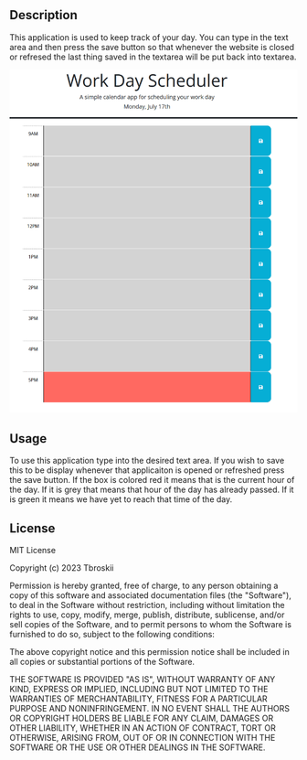 # <Javascript Quiz>

## Description
This application is used to keep track of your day. You can type in the text area and then press the save button so that whenever the website is closed or refresed the last thing saved in the textarea will be put back into textarea.


![landingpage](landingpage.PNG)

## Usage
To use this application type into the desired text area. If you wish to save this to be display whenever that applicaiton is opened or refreshed press the save button. If the box is colored red it means that is the current hour of the day. If it is grey that means that hour of the day has already passed. If it is green it means we have yet to reach that time of the day.


## License
MIT License

Copyright (c) 2023 Tbroskii

Permission is hereby granted, free of charge, to any person obtaining a copy
of this software and associated documentation files (the "Software"), to deal
in the Software without restriction, including without limitation the rights
to use, copy, modify, merge, publish, distribute, sublicense, and/or sell
copies of the Software, and to permit persons to whom the Software is
furnished to do so, subject to the following conditions:

The above copyright notice and this permission notice shall be included in all
copies or substantial portions of the Software.

THE SOFTWARE IS PROVIDED "AS IS", WITHOUT WARRANTY OF ANY KIND, EXPRESS OR
IMPLIED, INCLUDING BUT NOT LIMITED TO THE WARRANTIES OF MERCHANTABILITY,
FITNESS FOR A PARTICULAR PURPOSE AND NONINFRINGEMENT. IN NO EVENT SHALL THE
AUTHORS OR COPYRIGHT HOLDERS BE LIABLE FOR ANY CLAIM, DAMAGES OR OTHER
LIABILITY, WHETHER IN AN ACTION OF CONTRACT, TORT OR OTHERWISE, ARISING FROM,
OUT OF OR IN CONNECTION WITH THE SOFTWARE OR THE USE OR OTHER DEALINGS IN THE
SOFTWARE.
 
